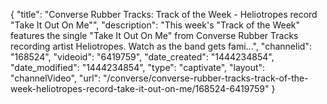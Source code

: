 {
    "title": "Converse Rubber Tracks: Track of the Week - Heliotropes record \"Take It Out On Me\"",
    "description": "This week's \"Track of the Week\" features the single \"Take It Out On Me\" from Converse Rubber Tracks recording artist Heliotropes. Watch as the band gets fami...",
    "channelid": "168524",
    "videoid": "6419759",
    "date_created": "1444234854",
    "date_modified": "1444234854",
    "type": "captivate",
    "layout": "channelVideo",
    "url": "\/converse\/converse-rubber-tracks-track-of-the-week-heliotropes-record-take-it-out-on-me\/168524-6419759"
}